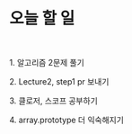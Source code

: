 <h1>오늘 할 일</h1>
<br>
<p>1. 알고리즘 2문제 풀기</p>
<p>2. Lecture2, step1 pr 보내기</p>
<p>3. 클로저, 스코프 공부하기</p>
<p>4. array.prototype 더 익숙해지기</p>
